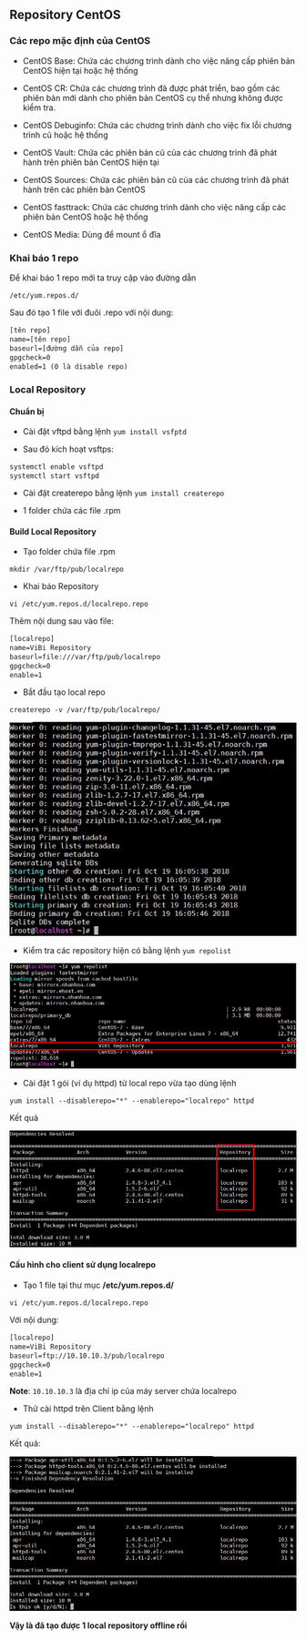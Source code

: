 ## Repository CentOS

### Các repo mặc định của CentOS 

- CentOS Base: Chứa các chương trình dành cho việc nâng cấp phiên bản CentOS hiện tại hoặc hệ thống 

- CentOS CR: Chứa các chương trình đã được phát triển, bao gồm các phiên bản mới dành cho phiên bản CentOS cụ thể nhưng không được kiểm tra.

- CentOS Debuginfo: Chứa các chương trình dành cho việc fix lỗi chương trình cũ hoặc hệ thống

- CentOS Vault: Chứa các phiên bản cũ của các chương trình đã phát hành trên phiên bản CentOS hiện tại

- CentOS Sources: Chứa các phiên bản cũ của các chương trình đã phát hành trên các phiên bản CentOS

- CentOS fasttrack: Chứa các chương trình dành cho việc nâng cấp các phiên bản CentOS hoặc hệ thống 

- CentOS Media: Dùng để mount ổ đĩa

### Khai báo 1 repo

Để khai báo 1 repo mới ta truy cập vào đường dẫn

```
/etc/yum.repos.d/ 
```

Sau đó tạo 1 file với đuôi .repo với nội dung:

```
[tên repo]
name=[tên repo]
baseurl=[đường dẫn của repo]
gpgcheck=0
enabled=1 (0 là disable repo)
```

### Local Repository

#### Chuẩn bị

- Cài đặt vftpd bằng lệnh `yum install vsfptd`

- Sau đó kích hoạt vsftps:

```
systemctl enable vsftpd
systemctl start vsftpd
```

- Cài đặt createrepo bằng lệnh `yum install createrepo`

- 1 folder chứa các file .rpm

#### Build Local Repository

- Tạo folder chứa file .rpm 

```
mkdir /var/ftp/pub/localrepo
```

- Khai báo Repository 

```
vi /etc/yum.repos.d/localrepo.repo
```

Thêm nội dung sau vào file:

```
[localrepo]
name=ViBi Repository
baseurl=file:///var/ftp/pub/localrepo
gpgcheck=0
enable=1
```

- Bắt đầu tạo local repo 

```
createrepo -v /var/ftp/pub/localrepo/
```

<img src="img/19.jpg">

- Kiểm tra các repository hiện có bằng lệnh `yum repolist`

<img src="img/20.jpg">

- Cài đặt 1 gói (ví dụ httpd) từ local repo vừa tạo dùng lệnh

```
yum install --disablerepo="*" --enablerepo="localrepo" httpd 
```

Kết quả

<img src="img/21.jpg">

#### Cấu hình cho client sử dụng localrepo

- Tạo 1 file tại thư mục **/etc/yum.repos.d/** 

```
vi /etc/yum.repos.d/localrepo.repo
```

Với nội dung:

```
[localrepo]
name=ViBi Repository
baseurl=ftp://10.10.10.3/pub/localrepo
gpgcheck=0
enable=1
```

**Note**: `10.10.10.3` là địa chỉ ip của máy server chứa localrepo

- Thử cài httpd trên Client bằng lệnh 

```
yum install --disablerepo="*" --enablerepo="localrepo" httpd
```

Kết quả:

<img src="img/22.jpg">

**Vậy là đã tạo được 1 local repository offline rồi**


